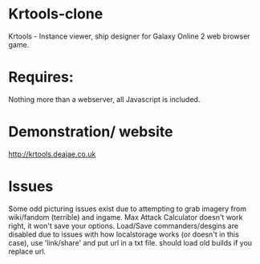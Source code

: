 # Krtools-clone
Krtools - Instance viewer, ship designer for Galaxy Online 2 web browser game.
# Requires:
Nothing more than a webserver, all Javascript is included.
# Demonstration/ website
http://krtools.deajae.co.uk

# Issues
Some odd picturing issues exist due to attempting to grab imagery from wiki/fandom (terrible) and ingame.
Max Attack Calculator doesn't work right, it won't save your options.
Load/Save commanders/desgins are disabled due to issues with how localstorage works (or doesn't in this case), use 'link/share' and put url in a txt file. should load old builds if you replace url.

